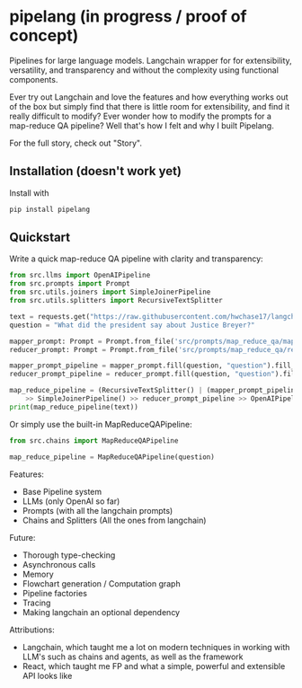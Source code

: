 # pipelang (in progress / proof of concept)
Pipelines for large language models. Langchain wrapper for for extensibility, versatility, and transparency and without the complexity using functional components.

Ever try out Langchain and love the features and how everything works out of the box but simply find that there is little room for extensibility, and find it really difficult to modify? Ever wonder how to modify the prompts for a map-reduce QA pipeline? Well that's how I felt and why I built Pipelang.

For the full story, check out "Story".

## Installation (doesn't work yet)

Install with 
```python
pip install pipelang
```

## Quickstart 

Write a quick map-reduce QA pipeline with clarity and transparency:

```python
from src.llms import OpenAIPipeline
from src.prompts import Prompt
from src.utils.joiners import SimpleJoinerPipeline
from src.utils.splitters import RecursiveTextSplitter

text = requests.get("https://raw.githubusercontent.com/hwchase17/langchain/master/docs/modules/state_of_the_union.txt").text
question = "What did the president say about Justice Breyer?"

mapper_prompt: Prompt = Prompt.from_file('src/prompts/map_reduce_qa/map_langchain.txt')
reducer_prompt: Prompt = Prompt.from_file('src/prompts/map_reduce_qa/reduce_langchain.txt')

mapper_prompt_pipeline = mapper_prompt.fill(question, "question").fill_pipeline("context")
reducer_prompt_pipeline = reducer_prompt.fill(question, "question").fill_pipeline("summaries")

map_reduce_pipeline = (RecursiveTextSplitter() | (mapper_prompt_pipeline >> OpenAIPipeline())) \
    >> SimpleJoinerPipeline() >> reducer_prompt_pipeline >> OpenAIPipeline()
print(map_reduce_pipeline(text))
```

Or simply use the built-in MapReduceQAPipeline:

```python
from src.chains import MapReduceQAPipeline

map_reduce_pipeline = MapReduceQAPipeline(question)
```

Features:
* Base Pipeline system
* LLMs (only OpenAI so far)
* Prompts (with all the langchain prompts)
* Chains and Splitters (All the ones from langchain)

Future:
* Thorough type-checking
* Asynchronous calls
* Memory
* Flowchart generation / Computation graph
* Pipeline factories
* Tracing
* Making langchain an optional dependency

Attributions:
* Langchain, which taught me a lot on modern techniques in working with LLM's such as chains and agents, as well as the framework
* React, which taught me FP and what a simple, powerful and extensible API looks like
